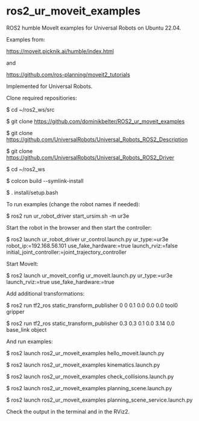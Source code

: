# ros2_ur_moveit_examples
ROS2 humble MoveIt examples for Universal Robots on Ubuntu 22.04.

Examples from:

https://moveit.picknik.ai/humble/index.html

and

https://github.com/ros-planning/moveit2_tutorials

Implemented for Universal Robots.

Clone required repositiories:

$ cd ~/ros2_ws/src

$ git clone https://github.com/dominikbelter/ROS2_ur_moveit_examples

$ git clone https://github.com/UniversalRobots/Universal_Robots_ROS2_Description

$ git clone https://github.com/UniversalRobots/Universal_Robots_ROS2_Driver

$ cd ~/ros2_ws

$ colcon build --symlink-install

$ . install/setup.bash

To run examples (change the robot names if needed):

$ ros2 run ur_robot_driver start_ursim.sh -m ur3e

Start the robot in the browser and then start the controller:

$ ros2 launch ur_robot_driver ur_control.launch.py ur_type:=ur3e robot_ip:=192.168.56.101 use_fake_hardware:=true launch_rviz:=false initial_joint_controller:=joint_trajectory_controller

Start MoveIt:

$ ros2 launch ur_moveit_config ur_moveit.launch.py ur_type:=ur3e launch_rviz:=true use_fake_hardware:=true

Add additional transformations:

$ ros2 run tf2_ros static_transform_publisher 0 0 0.1 0.0 0.0 0.0 tool0 gripper

$ ros2 run tf2_ros static_transform_publisher 0.3 0.3 0.1 0.0 3.14 0.0 base_link object

And run examples:

$ ros2 launch ros2_ur_moveit_examples hello_moveit.launch.py

$ ros2 launch ros2_ur_moveit_examples kinematics.launch.py

$ ros2 launch ros2_ur_moveit_examples check_collisions.launch.py

$ ros2 launch ros2_ur_moveit_examples planning_scene.launch.py

$ ros2 launch ros2_ur_moveit_examples planning_scene_service.launch.py

Check the output in the terminal and in the RViz2.
